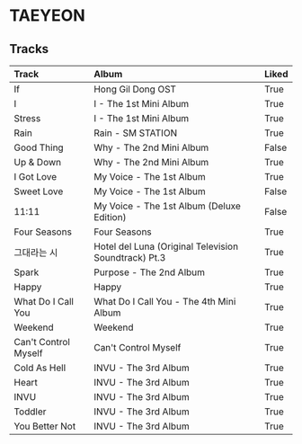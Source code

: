 # TAEYEON

## Tracks

| Track                | Album                                                | Liked   |
|:---------------------|:-----------------------------------------------------|:--------|
| If                   | Hong Gil Dong OST                                    | True    |
| I                    | I - The 1st Mini Album                               | True    |
| Stress               | I - The 1st Mini Album                               | True    |
| Rain                 | Rain - SM STATION                                    | True    |
| Good Thing           | Why - The 2nd Mini Album                             | False   |
| Up & Down            | Why - The 2nd Mini Album                             | True    |
| I Got Love           | My Voice - The 1st Album                             | True    |
| Sweet Love           | My Voice - The 1st Album                             | False   |
| 11:11                | My Voice - The 1st Album (Deluxe Edition)            | False   |
| Four Seasons         | Four Seasons                                         | True    |
| 그대라는 시               | Hotel del Luna (Original Television Soundtrack) Pt.3 | True    |
| Spark                | Purpose - The 2nd Album                              | True    |
| Happy                | Happy                                                | True    |
| What Do I Call You   | What Do I Call You - The 4th Mini Album              | True    |
| Weekend              | Weekend                                              | True    |
| Can't Control Myself | Can't Control Myself                                 | True    |
| Cold As Hell         | INVU - The 3rd Album                                 | True    |
| Heart                | INVU - The 3rd Album                                 | True    |
| INVU                 | INVU - The 3rd Album                                 | True    |
| Toddler              | INVU - The 3rd Album                                 | True    |
| You Better Not       | INVU - The 3rd Album                                 | True    |